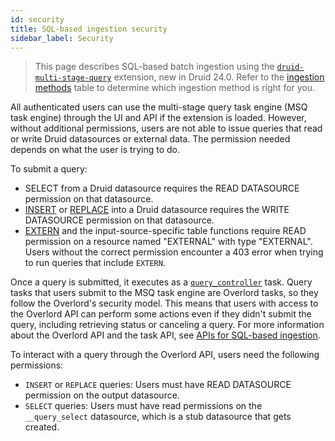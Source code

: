 ```yaml
---
id: security
title: SQL-based ingestion security
sidebar_label: Security
---
```


<!--
  ~ Licensed to the Apache Software Foundation (ASF) under one
  ~ or more contributor license agreements.  See the NOTICE file
  ~ distributed with this work for additional information
  ~ regarding copyright ownership.  The ASF licenses this file
  ~ to you under the Apache License, Version 2.0 (the
  ~ "License"); you may not use this file except in compliance
  ~ with the License.  You may obtain a copy of the License at
  ~
  ~   http://www.apache.org/licenses/LICENSE-2.0
  ~
  ~ Unless required by applicable law or agreed to in writing,
  ~ software distributed under the License is distributed on an
  ~ "AS IS" BASIS, WITHOUT WARRANTIES OR CONDITIONS OF ANY
  ~ KIND, either express or implied.  See the License for the
  ~ specific language governing permissions and limitations
  ~ under the License.
  -->

> This page describes SQL-based batch ingestion using the [`druid-multi-stage-query`](../multi-stage-query/index.md)
> extension, new in Druid 24.0. Refer to the [ingestion methods](../ingestion/index.md#batch) table to determine which
> ingestion method is right for you.

All authenticated users can use the multi-stage query task engine (MSQ task engine) through the UI and API if the
extension is loaded. However, without additional permissions, users are not able to issue queries that read or write
Druid datasources or external data. The permission needed depends on what the user is trying to do.

To submit a query:

- SELECT from a Druid datasource requires the READ DATASOURCE permission on that datasource.
- [INSERT](reference.md#insert) or [REPLACE](reference.md#replace) into a Druid datasource requires the WRITE DATASOURCE
  permission on that datasource.
- [EXTERN](reference.md#extern-function) and the input-source-specific table functions require READ permission on a
  resource named "EXTERNAL" with type "EXTERNAL". Users without the correct
  permission encounter a 403 error when trying to run queries that include `EXTERN`.

Once a query is submitted, it executes as a [`query_controller`](concepts.md#execution-flow) task. Query tasks that
users submit to the MSQ task engine are Overlord tasks, so they follow the Overlord's security model. This means that
users with access to the Overlord API can perform some actions even if they didn't submit the query, including
retrieving status or canceling a query. For more information about the Overlord API and the task API, see [APIs for SQL-based ingestion](../api-reference/api.md).

To interact with a query through the Overlord API, users need the following permissions:

- `INSERT` or `REPLACE` queries: Users must have READ DATASOURCE permission on the output datasource.
- `SELECT` queries: Users must have read permissions on the `__query_select` datasource, which is a stub datasource that gets created.
